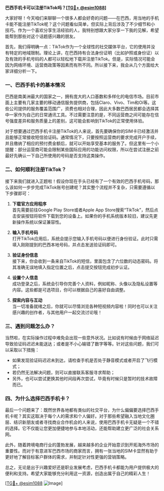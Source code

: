 **巴西手机卡可以注册TikTok吗？[[TG💪+ @esim1088](https://t.me/s/esim1088)]**

大家好呀！今天咱们来聊聊一个很多人都会好奇的问题——在巴西，用当地的手机卡能不能注册TikTok呢？这个问题看似简单，但实际上背后涉及了不少细节和小技巧。作为一个喜欢分享生活经验的人，我特别想跟大家分享一下我的见解，希望能帮到那些对这个话题感兴趣的朋友。

首先，我们得明确一点：TikTok作为一个全球性的社交媒体平台，它的使用并没有特定的地域限制。理论上讲，在巴西持有合法身份证明（比如护照或身份证）以及有效的手机号码的人都可以轻松地下载并注册TikTok。但是，实际情况可能会因为网络环境、运营商政策等因素而有所不同。所以接下来，我会从几个方面给大家详细分析一下。

### 一、巴西手机卡的基本情况

巴西是南美洲最大的国家之一，拥有庞大的人口基数和多样化的电信市场。目前市面上主要有几家主要的移动通信服务提供商，包括Claro、Vivo、Tim和Oi等。这些公司提供的服务覆盖范围广，资费也相对合理，因此大多数巴西居民都会选择其中一家作为自己的日常通讯工具。不过需要注意的是，不同运营商之间可能存在信号强度差异和服务质量上的差别，这可能会影响到TikTok的正常使用体验。

对于想要通过巴西手机卡注册TikTok的人来说，首先要确保你的SIM卡已经激活并且能够正常接收短信验证码。通常情况下，只要按照运营商的要求完成开户手续，并且缴纳了相应的预付费金额后，就可以开始享受基本的服务了。但这里有一个小提醒：部分运营商可能会限制某些国际应用的功能访问权限，所以在尝试注册之前最好先确认一下自己所使用的号码是否支持这类操作。

### 二、如何顺利注册TikTok？

接下来我们就进入正题啦！假设你现在手头已经有了一个有效的巴西手机号码，那么该如何一步步完成TikTok账号创建呢？其实整个流程并不复杂，只需要遵循以下步骤即可：

1. **下载官方应用程序**  
   首先需要前往Google Play Store或者Apple App Store搜索“TikTok”，然后点击安装按钮将软件下载到您的设备上。如果你的手机系统版本较旧，建议先更新操作系统以保证兼容性。

2. **输入手机号码**  
   打开TikTok应用后，系统会提示您输入手机号码以便进行身份验证。此时只需填入刚刚提到的巴西本地号码，并点击发送验证码即可。

3. **验证身份信息**  
   接下来，你会收到一条来自TikTok的短信，里面包含了六位数的动态密码。将其准确无误地填入指定位置之后，点击提交按钮完成初步认证。

4. **设置个人信息**  
   成功登录之后，系统会引导你完善个人资料，例如昵称、头像以及隐私设置等内容。这些都是可选项目，你可以根据自己的喜好自由调整。

5. **探索内容与互动**  
   当一切准备就绪之后，你就可以尽情浏览各种短视频内容啦！同时也可以关注感兴趣的创作者，与其他用户一起交流讨论哦！

### 三、遇到问题怎么办？

当然啦，在实际操作过程中难免会出现一些意外状况。比如说有时候由于网络延迟导致验证码迟迟未能送达；或者是不小心输错了数字等等。针对这些问题，我们可以采取以下措施：

- 如果发现验证码迟迟未到达，请检查手机是否处于静音模式或者开启了飞行模式；
- 若仍然无法解决问题，则可以直接联系客服寻求帮助；
- 另外，也可以尝试更换其他时间段再次尝试，毕竟有时候只是暂时的技术故障而已。

### 四、为什么选择巴西手机卡？

最后一个问题来了：既然世界各地都有类似的社交平台，为什么偏偏要选择巴西手机卡呢？其实这取决于每个人的需求和个人偏好。对于那些希望融入当地文化圈层、结识新朋友或者寻找商业合作机会的人来说，使用巴西手机卡无疑是一个不错的选择。它不仅能让您更加便捷地参与本地活动，还能帮助建立更广泛的社会关系网。

此外，随着跨境电商行业的蓬勃发展，越来越多的企业开始意识到开拓海外市场的重要性。而对于有意进军巴西市场的商家而言，拥有一张当地的SIM卡显然有助于更好地了解目标客户群体的需求，并制定针对性更强的营销策略。

总之，无论是出于兴趣爱好还是职业发展考虑，巴西手机卡都能为用户提供极大的便利和支持。希望大家能够充分利用这一资源，创造出属于自己的精彩人生！

[[TG💪+ @esim1088](https://t.me/s/esim1088) ![Image](https://i.postimg.cc/4NQfJmqS/Snipaste-2025-05-13-00-14-12.png)]